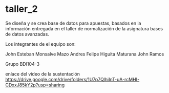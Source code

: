 # taller_2

Se diseña y se crea base de datos para apuestas, basados en la información
entregada en el taller de normalización de la asignatura bases de datos avanzadas.

Los integrantes de el equipo son:

John Esteban Monsalve Mazo
Andres Felipe Higuita Maturana
John Ramos

Grupo BDI104-3

enlace del video de la sustentación
https://drive.google.com/drive/folders/1U7p7QlhiInT-uA-rcMHI-CDxxJ85kY2p?usp=sharing
